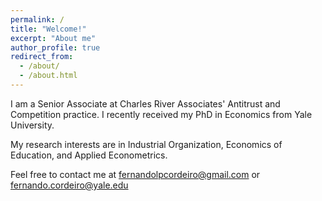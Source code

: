 ```yaml
---
permalink: /
title: "Welcome!"
excerpt: "About me"
author_profile: true
redirect_from: 
  - /about/
  - /about.html
---
```



<!-- <div class="figure_aboutme">
  <img src="https://fpcordeiro.github.io/images/profile_aboutme.jpg" />
</div> -->

I am a Senior Associate at Charles River Associates' Antitrust and Competition practice. I recently received my PhD in Economics from Yale University.

My research interests are in Industrial Organization, Economics of Education, and Applied Econometrics.

Feel free to contact me at [fernandolpcordeiro@gmail.com](mailto:fernandolpcordeiro@gmail.com) or [fernando.cordeiro@yale.edu](mailto:fernando.cordeiro@yale.edu)
